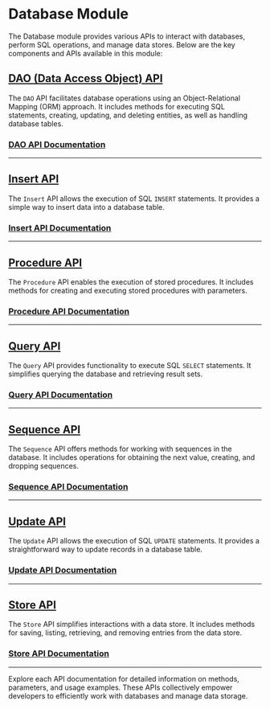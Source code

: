 # Database Module

The Database module provides various APIs to interact with databases, perform SQL operations, and manage data stores. Below are the key components and APIs available in this module:

## [DAO (Data Access Object) API](./dao/)

The `DAO` API facilitates database operations using an Object-Relational Mapping (ORM) approach. It includes methods for executing SQL statements, creating, updating, and deleting entities, as well as handling database tables.

### [DAO API Documentation](./dao/)

---

## [Insert API](./insert/)

The `Insert` API allows the execution of SQL `INSERT` statements. It provides a simple way to insert data into a database table.

### [Insert API Documentation](./insert/)

---

## [Procedure API](./procedure/)

The `Procedure` API enables the execution of stored procedures. It includes methods for creating and executing stored procedures with parameters.

### [Procedure API Documentation](./procedure/)

---

## [Query API](./query/)

The `Query` API provides functionality to execute SQL `SELECT` statements. It simplifies querying the database and retrieving result sets.

### [Query API Documentation](./query/)

---

## [Sequence API](./sequence/)

The `Sequence` API offers methods for working with sequences in the database. It includes operations for obtaining the next value, creating, and dropping sequences.

### [Sequence API Documentation](./sequence/)

---

## [Update API](./update/)

The `Update` API allows the execution of SQL `UPDATE` statements. It provides a straightforward way to update records in a database table.

### [Update API Documentation](./update/)

---

## [Store API](./store/)

The `Store` API simplifies interactions with a data store. It includes methods for saving, listing, retrieving, and removing entries from the data store.

### [Store API Documentation](./store/)

---

Explore each API documentation for detailed information on methods, parameters, and usage examples. These APIs collectively empower developers to efficiently work with databases and manage data storage.
